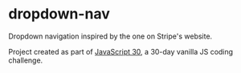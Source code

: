 # dropdown-nav

Dropdown navigation inspired by the one on Stripe's website.

Project created as part of [JavaScript 30](https://javascript30.com/), a 30-day vanilla JS coding challenge.
